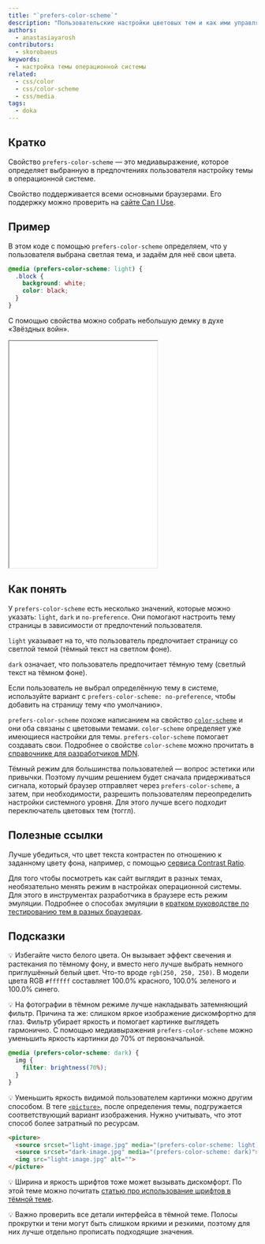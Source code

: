 ```yaml
---
title: "`prefers-color-scheme`"
description: "Пользовательские настройки цветовых тем и как ими управлять."
authors:
  - anastasiayarosh
contributors:
  - skorobaeus
keywords:
  - настройка темы операционной системы
related:
  - css/color
  - css/color-scheme
  - css/media
tags:
  - doka
---
```


## Кратко

Свойство `prefers-color-scheme` — это медиавыражение, которое определяет выбранную в предпочтениях пользователя настройку темы в операционной системе.

Свойство поддерживается всеми основными браузерами. Его поддержку можно проверить на [сайте Can I Use](https://caniuse.com/?search=prefers-color-scheme).

## Пример

В этом коде с помощью `prefers-color-scheme` определяем, что у пользователя выбрана светлая тема, и задаём для неё свои цвета.

```css
@media (prefers-color-scheme: light) {
  .block {
    background: white;
    color: black;
  }
}
```

С помощью свойства можно собрать небольшую демку в духе «Звёздных войн».

<iframe title="Переключатель темы" src="demos/basic/" height="460"></iframe>

## Как понять

У `prefers-color-scheme` есть несколько значений, которые можно указать: `light`, `dark` и `no-preference`. Они помогают настроить тему страницы в зависимости от предпочтений пользователя.

`light` указывает на то, что пользователь предпочитает страницу со светлой темой (тёмный текст на светлом фоне).

`dark` означает, что пользователь предпочитает тёмную тему (светлый текст на тёмном фоне).

Если пользователь не выбрал определённую тему в системе, используйте вариант с `prefers-color-scheme: no-preference`, чтобы добавить на страницу тему «по умолчанию».

`prefers-color-scheme` похоже написанием на свойство [`color-scheme`](/css/color-scheme/) и они оба связаны с цветовыми темами. `color-scheme` определяет уже имеющиеся настройки для темы. `prefers-color-scheme` помогает создавать свои. Подробнее о свойстве `color-scheme` можно прочитать в [справочнике для разработчиков MDN](https://developer.mozilla.org/en-US/docs/Web/CSS/color-scheme).

Тёмный режим для большинства пользователей — вопрос эстетики или привычки. Поэтому лучшим решением будет сначала придерживаться сигнала, который браузер отправляет через `prefers-color-scheme`, а затем, при необходимости, разрешить пользователям переопределить настройки системного уровня. Для этого лучше всего подходит переключатель цветовых тем (тоггл).

## Полезные ссылки

Лучше убедиться, что цвет текста контрастен по отношению к заданному цвету фона, например, с помощью [сервиса Contrast Ratio](https://contrast-ratio.com/).

Для того чтобы посмотреть как сайт выглядит в разных темах, необязательно менять режим в настройках операционной системы. Для этого в инструментах разработчика в браузере есть режим эмуляции. Подробнее о способах эмуляции в [кратком руководстве по тестированию тем в разных браузерах](https://devtoolstips.org/tips/en/emulate-color-schemes/).

## Подсказки

💡 Избегайте чисто белого цвета. Он вызывает эффект свечения и растекания по тёмному фону, и вместо него лучше выбрать немного приглушённый белый цвет. Что-то вроде `rgb(250, 250, 250)`. В модели цвета RGB `#ffffff` составляет 100.0% красного, 100.0% зеленого и 100.0% синего.

💡 На фотографии в тёмном режиме лучше накладывать затемняющий фильтр. Причина та же: слишком яркое изображение дискомфортно для глаз. Фильтр убирает яркость и помогает картинке выглядеть гармонично. С помощью медиавыражения `prefers-color-scheme` можно уменьшить яркость картинки до 70% от первоначальной.

```css
@media (prefers-color-scheme: dark) {
  img {
    filter: brightness(70%);
  }
}
```

💡 Уменьшить яркость видимой пользователем картинки можно другим способом. В теге [`<picture>`](/html/picture/), после определения темы, подгружается соответствующий вариант изображения. Нужно учитывать, что этот способ более затратный по ресурсам.

```html
<picture>
  <source srcset="light-image.jpg" media="(prefers-color-scheme: light)">
  <source srcset="dark-image.jpg" media="(prefers-color-scheme: dark)">
  <img src="light-image.jpg" alt="">
</picture>
```

💡 Ширина и яркость шрифтов тоже может вызывать дискомфорт. По этой теме можно почитать [статью про использование шрифтов в тёмной теме](https://css-tricks.com/dark-mode-and-variable-fonts/).

💡 Важно проверить все детали интерфейса в тёмной теме. Полосы прокрутки и тени могут быть слишком яркими и резкими, поэтому для них лучше отдельно прописать подходящие значения.

